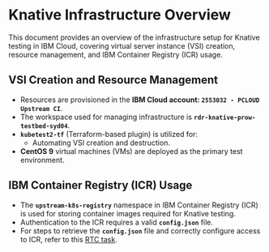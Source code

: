 # Knative Infrastructure Overview

This document provides an overview of the infrastructure setup for Knative testing in IBM Cloud, covering virtual server instance (VSI) creation, resource management, and IBM Container Registry (ICR) usage.

## VSI Creation and Resource Management

- Resources are provisioned in the **IBM Cloud account: `2553032 - PCLOUD Upstream CI`**.
- The workspace used for managing infrastructure is **`rdr-knative-prow-testbed-syd04`**.
- **`kubetest2-tf`** (Terraform-based plugin) is utilized for:
  - Automating VSI creation and destruction.
- **CentOS 9** virtual machines (VMs) are deployed as the primary test environment.

## IBM Container Registry (ICR) Usage

- The **`upstream-k8s-registry`** namespace in IBM Container Registry (ICR) is used for storing container images required for Knative testing.
- Authentication to the ICR requires a valid **`config.json`** file.
- For steps to retrieve the **`config.json`** file and correctly configure access to ICR, refer to this [RTC task](https://jazz06.rchland.ibm.com:12443/jazz/web/projects/Power%20Ecosystem#action=com.ibm.team.workitem.viewWorkItem&id=165376).
